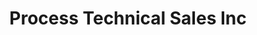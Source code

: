 ---
title: "Process Technical Sales Inc"
url: /garner/process-technical-sales-inc/
shop: Computer
---